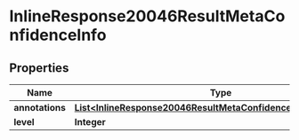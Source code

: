 # InlineResponse20046ResultMetaConfidenceInfo

## Properties
Name | Type | Description | Notes
------------ | ------------- | ------------- | -------------
**annotations** | [**List&lt;InlineResponse20046ResultMetaConfidenceInfoAnnotations&gt;**](InlineResponse20046ResultMetaConfidenceInfoAnnotations.md) |  | 
**level** | **Integer** |  | 

